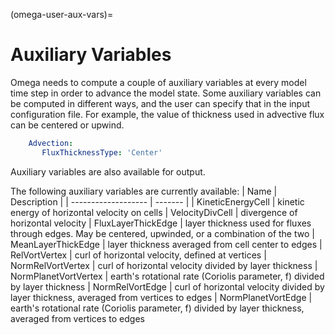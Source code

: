(omega-user-aux-vars)=

# Auxiliary Variables

Omega needs to compute a couple of auxiliary variables at every model time step
in order to advance the model state. Some auxiliary variables can be computed in
different ways, and the user can specify that in the input configuration file.
For example, the value of thickness used in advective flux can be centered or upwind.
```yaml
    Advection:
       FluxThicknessType: 'Center'
```
Auxiliary variables are also available for output.

The following auxiliary variables are currently available:
| Name | Description |
| ------------------- | ------- |
| KineticEnergyCell | kinetic energy of horizontal velocity on cells
| VelocityDivCell | divergence of horizontal velocity
| FluxLayerThickEdge | layer thickness used for fluxes through edges. May be centered, upwinded, or a combination of the two
| MeanLayerThickEdge | layer thickness averaged from cell center to edges
| RelVortVertex | curl of horizontal velocity, defined at vertices
| NormRelVortVertex | curl of horizontal velocity divided by layer thickness
| NormPlanetVortVertex | earth's rotational rate (Coriolis parameter, f) divided by layer thickness
| NormRelVortEdge | curl of horizontal velocity divided by layer thickness, averaged from vertices to edges
| NormPlanetVortEdge | earth's rotational rate (Coriolis parameter, f) divided by layer thickness, averaged from vertices to edges
